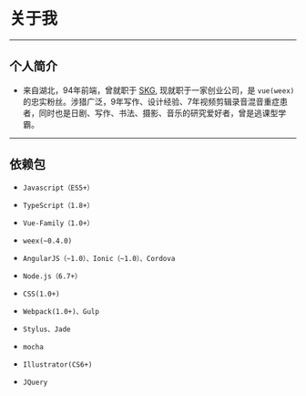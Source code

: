 # 关于我

---

## 个人简介

- 来自湖北，94年前端，曾就职于 [SKG][1], 现就职于一家创业公司，是 `vue(weex)` 的忠实粉丝。涉猎广泛，9年写作、设计经验、7年视频剪辑录音混音重症患者，同时也是日剧、写作、书法、摄影、音乐的研究爱好者，曾是逃课型学霸。

---

## 依赖包


- `Javascript（ES5+）`
- `TypeScript（1.8+）`
- `Vue-Family（1.0+）`
- `weex(~0.4.0)`
- `AngularJS（~1.0）、Ionic（~1.0）、Cordova`
- `Node.js（6.7+）`
- `CSS(1.0+)`
- `Webpack(1.0+)、Gulp`
- `Stylus、Jade`
- `mocha`
- `Illustrator(CS6+)`
- `JQuery`


  [1]: http://www.skg.com/
